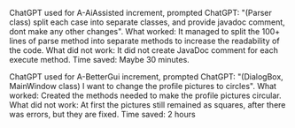 ChatGPT used for A-AiAssisted increment, prompted ChatGPT:
"(Parser class) split each case into separate classes, and provide javadoc comment, dont make any other changes".
What worked: 
It managed to split the 100+ lines of parse method into separate methods to increase the readability of the code.
What did not work:
It did not create JavaDoc comment for each execute method.
Time saved:
Maybe 30 minutes.

ChatGPT used for A-BetterGui increment, prompted ChatGPT:
"(DialogBox, MainWindow class) I want to change the profile pictures to circles".
What worked:
Created the methods needed to make the profile pictures circular.
What did not work:
At first the pictures still remained as squares, after there was errors, but they are fixed.
Time saved:
2 hours